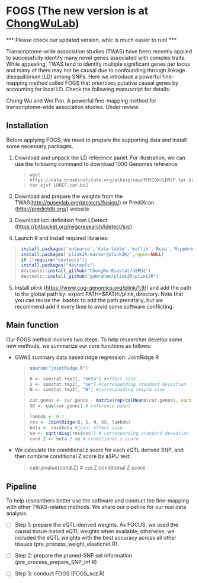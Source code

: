 # FOGS (The new version is at [ChongWuLab](https://github.com/ChongWuLab/FOGS))

*** Please check our updated version, whic is much easier to run! ***

Transcriptome-wide association studies (TWAS) have been recently applied to successfully identify many novel genes associated with complex traits. While appealing, TWAS tend to identify multiple significant genes per locus and many of them may not be causal due to confounding through linkage disequilibrium (LD) among SNPs. Here we introduce a powerful fine-mapping method called FOGS that prioritizes putative causal genes by accounting for local LD. Check the following manuscript for details:

Chong Wu and Wei Pan. A powerful fine-mapping method for transcriptome-wide association studies. *Under review*.



## Installation

Before applying FOGS, we need to prepare the supporting data and install some necessary packages.

1. Download and unpack the LD reference panel. For illustration, we can use the following command to download 1000 Genomes reference:

   > ```
   > wget https://data.broadinstitute.org/alkesgroup/FUSION/LDREF.tar.bz2
   > tar xjvf LDREF.tar.bz2
   > ```

2. Download and prepare the weights from the TWAS(http://gusevlab.org/projects/fusion/) or PrediXcan (http://predictdb.org/) website

3. Download loci definition from LDetect (https://bitbucket.org/nygcresearch/ldetect/src)

4. Launch R and install required libraries:

> ```R
> install.packages('optparse','data.table','matlib','Rcpp','RcppArmadillo','bigmemory','mvtnorm','MASS','dplyr','GenomicRanges','mvnfast')
> install.packages('plink2R-master/plink2R/',repos=NULL)
> if (!require("devtools"))
> install.packages("devtools")
> devtools::install_github("ChongWu-Biostat/aSPU2")
> devtools::install_github("gabraham/plink2R/plink2R")
> ```

5. Install plink (https://www.cog-genomics.org/plink/1.9/) and add the path to the global path by: export PATH=$PATH:/plink_directory. Note that you can revise the .bashrc to add the path prenatally, but we recommend add it every time to avoid some software conflicting.



## Main function

Our FOGS method involves two steps. To help researcher develop some new methods, we summarize our core functions as follows:

- GWAS summary data based ridge regression:  JointRidge.R

  > ```R
  > source("jointRidge.R")
  > 
  > B <- sumstat.tmp2[, "beta"] #effect size
  > S <- sumstat.tmp2[, "se"] #corresponding standard deviation
  > N <- sumstat.tmp2[, "N"] #corresponding smaple size
  > 
  > cur.genos <- cur.genos - matrix(rep(colMeans(cur.genos), each = dim(cur.genos)[1]), dim(cur.genos)[1], dim(cur.genos)[2])
  > XX <- cov(cur.genos) # reference panel
  > 
  > lambda <- 0.1
  > res <- JointRidge(B, S, N, XX, lambda)
  > beta <- res$beta #joint effect size
  > se <- sqrt(diag(res$cov)) # corresponding standard deviation
  > cond.Z <- beta / se # conditional z score
  > ```

- We calculate the conditional z score for each eQTL derived SNP, and then combine conditional Z score by aSPU test:

  > calc.pvalue(cond.Z) # cur.Z conditional Z score

## Pipeline

To help researchers better use the software and conduct the fine-mapping with other TWAS-related methods. We share our pipeline for our real data analysis.

- [ ] Step 1: prepare the eQTL-derived weights. As FOCUS,  we used the causal tissue-based eQTL weights when available; otherwise, we included the eQTL weights with the best accuracy across all other tissues (pre_process_weight_elasticnet.R).
- [ ] Step 2: prepare the pruned-SNP set information (pre_process_prepare_SNP_inf.R)
- [ ] Step 3: conduct FOGS (FOGS_scz.R)

